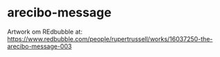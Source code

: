 # arecibo-message
Artwork om REdbubble at: https://www.redbubble.com/people/rupertrussell/works/16037250-the-arecibo-message-003

